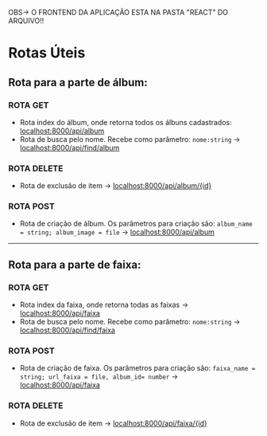OBS-> O FRONTEND DA APLICAÇÃO ESTA NA PASTA "REACT" DO ARQUIVO!!

# Rotas Úteis

## Rota para a parte de álbum:

### ROTA GET

- Rota index do álbum, onde retorna todos os álbuns cadastrados: [localhost:8000/api/album](http://localhost:8000/api/album)
- Rota de busca pelo nome. Recebe como parâmetro: `nome:string` -> [localhost:8000/api/find/album](http://localhost:8000/api/find/album)

### ROTA DELETE

- Rota de exclusão de item -> [localhost:8000/api/album/{id}](http://localhost:8000/api/album/{id})

### ROTA POST

- Rota de criação de álbum. Os parâmetros para criação são: `album_name = string; album_image = file` -> [localhost:8000/api/album](http://localhost:8000/api/album)

---

## Rota para a parte de faixa:

### ROTA GET

- Rota index da faixa, onde retorna todas as faixas -> [localhost:8000/api/faixa](http://localhost:8000/api/faixa)
- Rota de busca pelo nome. Recebe como parâmetro: `nome:string` -> [localhost:8000/api/find/faixa](http://localhost:8000/api/find/faixa)

### ROTA POST

- Rota de criação de faixa. Os parâmetros para criação são: `faixa_name = string; url_faixa = file, album_id= number` -> [localhost:8000/api/faixa](http://localhost:8000/api/faixa)

### ROTA DELETE

- Rota de exclusão de item -> [localhost:8000/api/faixa/{id}](http://localhost:8000/api/faixa/{id})
